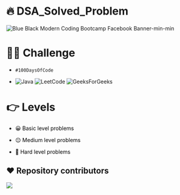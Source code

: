 # 🔥 DSA_Solved_Problem
![Blue Black Modern Coding Bootcamp Facebook Banner-min-min](https://user-images.githubusercontent.com/83405614/187021738-aeb520ff-342d-445b-a352-715079d976d1.png)

# 👩‍💻 Challenge
- `#100DaysOfCode`

- ![Java](https://img.shields.io/badge/java-%23ED8B00.svg?style=for-the-badge&logo=java&logoColor=white)
![LeetCode](https://img.shields.io/badge/LeetCode-000000?style=for-the-badge&logo=LeetCode&logoColor=#d16c06)
![GeeksForGeeks](https://img.shields.io/badge/GeeksforGeeks-gray?style=for-the-badge&logo=geeksforgeeks&logoColor=35914c)

# 👉 Levels
- <a href="https://github.com/rajpatel17-bot/DSA_Solved_Problem/tree/master/Basic_Problems" title="Basic Level" style="background-color:#FFFFFF;color:#000000;text-decoration:none">😀 Basic level problems</a>
 
- <a href="https://github.com/rajpatel17-bot/DSA_Solved_Problem/tree/master/Medium_Problems" title="Medium Level" style="background-color:#FFFFFF;color:#000000;text-decoration:none">😐 Medium level problems</a>

- <a href="https://github.com/rajpatel17-bot/DSA_Solved_Problem/tree/master/Hard_Problems" title="Hard Level" style="background-color:#FFFFFF;color:#000000;text-decoration:none">🥵 Hard level problems</a>

## ❤️ Repository contributors
<a href = "https://github.com/rajpatel17-bot/DSA_Solved_Problem/graphs/contributors">
  <img src = "https://contrib.rocks/image?repo=rajpatel17-bot/DSA_Solved_Problem"/>
</a>
